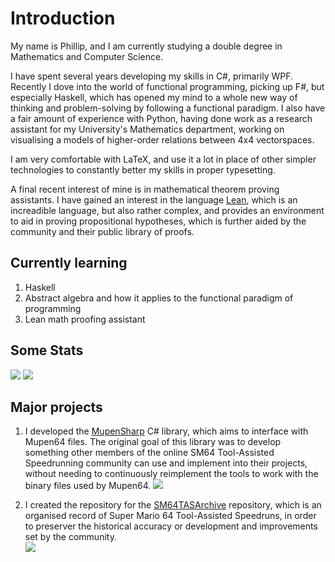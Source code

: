 # Introduction

My name is Phillip, and I am currently studying a double degree in Mathematics and Computer Science. 

I have spent several years developing my skills in C#, primarily WPF.
Recently I dove into the world of functional programming, picking up F#, but especially Haskell, which has opened my mind to a whole new way of thinking and problem-solving by following a functional paradigm.
I also have a fair amount of experience with Python, having done work as a research assistant for my University's Mathematics department, working on visualising a models of higher-order relations between 4x4 vectorspaces.

I am very comfortable with LaTeX, and use it a lot in place of other simpler technologies to constantly better my skills in proper typesetting.

A final recent interest of mine is in mathematical theorem proving assistants. I have gained an interest in the language [Lean](https://leanprover.github.io), which is an increadible language, but also rather complex, and provides an environment to aid in proving propositional hypotheses, which is further aided by the community and their public library of proofs.

## Currently learning

1. Haskell
2. Abstract algebra and how it applies to the functional paradigm of programming
3. Lean math proofing assistant

## Some Stats

<img src="https://github-readme-stats.vercel.app/api?username=timetravelpenguin&count_private=true&&show_icons=true&theme=monokai&icon_color=0da2ff"/>

<img src="https://github-readme-stats.vercel.app/api/top-langs/?username=timetravelpenguin&theme=monokai&langs_count=10&hide=html,javascript,css,scss,shell,dockerfile,ruby,c,batchfile"/>

## Major projects

1. I developed the [MupenSharp](https://github.com/TimeTravelPenguin/MupenSharp) C# library, which aims to interface with Mupen64 files. The original goal of this library was to develop something other members of the online SM64 Tool-Assisted Speedrunning community can use and implement into their projects, without needing to continuously reimplement the tools to work with the binary files used by Mupen64.
<a href="https://github.com/TimeTravelPenguin/MupenSharp"><img src="https://github-readme-stats.vercel.app/api/pin/?username=timetravelpenguin&theme=monokai&icon_color=0da2ff&repo=mupensharp"/></a>  

2. I created the repository for the [SM64TASArchive](https://github.com/TimeTravelPenguin/SM64TASArchive) repository, which is an organised record of Super Mario 64 Tool-Assisted Speedruns, in order to preserver the historical accuracy or development and improvements set by the community.  
<a href="https://github.com/TimeTravelPenguin/SM64TASArchive"><img src="https://github-readme-stats.vercel.app/api/pin/?username=timetravelpenguin&theme=monokai&icon_color=0da2ff&repo=sm64tasarchive"/></a>
